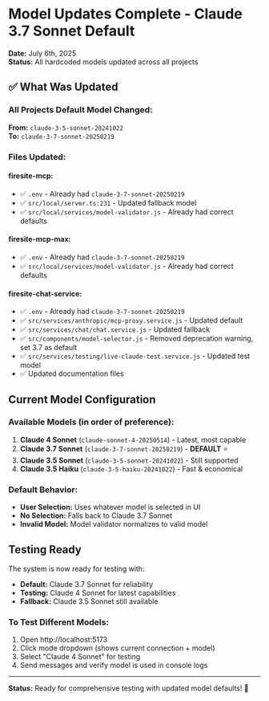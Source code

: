 # Model Updates Complete - Claude 3.7 Sonnet Default
**Date:** July 6th, 2025  
**Status:** All hardcoded models updated across all projects

## ✅ What Was Updated

### All Projects Default Model Changed:
**From:** `claude-3-5-sonnet-20241022`  
**To:** `claude-3-7-sonnet-20250219`

### Files Updated:

#### firesite-mcp:
- ✅ `.env` - Already had `claude-3-7-sonnet-20250219`
- ✅ `src/local/server.ts:231` - Updated fallback model
- ✅ `src/local/services/model-validator.js` - Already had correct defaults

#### firesite-mcp-max:
- ✅ `.env` - Already had `claude-3-7-sonnet-20250219`
- ✅ `src/local/services/model-validator.js` - Already had correct defaults

#### firesite-chat-service:
- ✅ `.env` - Already had `claude-3-7-sonnet-20250219`
- ✅ `src/services/anthropic/mcp-proxy.service.js` - Updated default
- ✅ `src/services/chat/chat.service.js` - Updated fallback
- ✅ `src/components/model-selector.js` - Removed deprecation warning, set 3.7 as default
- ✅ `src/services/testing/live-claude-test.service.js` - Updated test model
- ✅ Updated documentation files

## Current Model Configuration

### Available Models (in order of preference):
1. **Claude 4 Sonnet** (`claude-sonnet-4-20250514`) - Latest, most capable
2. **Claude 3.7 Sonnet** (`claude-3-7-sonnet-20250219`) - **DEFAULT** ⭐
3. **Claude 3.5 Sonnet** (`claude-3-5-sonnet-20241022`) - Still supported
4. **Claude 3.5 Haiku** (`claude-3-5-haiku-20241022`) - Fast & economical

### Default Behavior:
- **User Selection:** Uses whatever model is selected in UI
- **No Selection:** Falls back to Claude 3.7 Sonnet
- **Invalid Model:** Model validator normalizes to valid model

## Testing Ready

The system is now ready for testing with:
- **Default:** Claude 3.7 Sonnet for reliability
- **Testing:** Claude 4 Sonnet for latest capabilities
- **Fallback:** Claude 3.5 Sonnet still available

### To Test Different Models:
1. Open http://localhost:5173
2. Click mode dropdown (shows current connection + model)
3. Select "Claude 4 Sonnet" for testing
4. Send messages and verify model is used in console logs

---

**Status:** Ready for comprehensive testing with updated model defaults! 🚀
